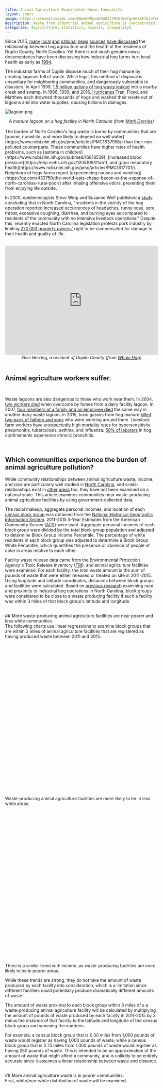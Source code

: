 ```yaml
---
title: Animal Agriculture Exacerbates Human Inequality
layout: chart
image: https://steemitimages.com/DQmeKNMxomKRWM3J7MYStKmYqrW6SKFfbJaTcUuMWnTrtkE/lagoon.png
description: Waste from industrial animal agriculture is concentrated in the poorest areas of America, affecting the health of marginalized people.
categories: [agriculture, statistics, animals, inequality]
---
```


Since 2015, [many](http://www.charlotteobserver.com/news/local/article9251771.html) [local](http://wunc.org/post/gunk-hog-farms-neighbors-left-little-recourse#stream/0) [and](http://www.dukechronicle.com/article/2016/03/hog-waste-threatens-north-carolinas-rural-poor) [national](https://www.theguardian.com/us-news/2017/sep/20/north-carolina-hog-industry-pig-farms) [news](https://www.nytimes.com/2016/10/25/opinion/north-carolinas-noxious-pig-farms.html) [sources](https://qz.com/433750/the-world-eats-cheap-bacon-at-the-expense-of-north-carolinas-rural-poor/) [have discussed](https://news.nationalgeographic.com/news/2014/10/141028-hog-farms-waste-pollution-methane-north-carolina-environment/) the relationship between hog agriculture and the health of the residents of Duplin County, North Carolina. Yet there is not much genuine news: documentaries have been discussing how industrial hog farms hurt local health as early as [1994](https://www.pbslearningmedia.org/resource/envh10.sci.life.eco.hogfarming/environmental-justice-opposing-industrial-hog-farming/).

The industrial farms of Duplin dispose much of their hog manure by creating lagoons full of waste. While legal, this method of disposal is unsanitary for neighboring communities, and dangerously vulnerable to disasters. In April 1999, [1.5 million gallons of hog waste leaked](http://www.wral.com/news/local/story/144011/) into a nearby creek and swamp. In 1996, 1999, and 2016, [Hurricanes](https://grist.org/food/why-the-heck-are-there-pig-farms-in-the-path-of-hurricanes/) Fran, Floyd, and Matthew each drowned thousands of hogs and washed their waste out of lagoons and into water supplies, causing billions in damages.

![lagoon.png](https://steemitimages.com/DQmeKNMxomKRWM3J7MYStKmYqrW6SKFfbJaTcUuMWnTrtkE/lagoon.png)
<center><i>A manure lagoon on a hog facility in North Carolina (from <a href="https://www.youtube.com/watch?v=ayGJ1YSfDXs">Mark Devries</a>)</i></center>

<br>
The burden of North Carolina's hog waste is borne by communities that are [poorer, nonwhite, and more likely to depend on well water](https://www.ncbi.nlm.nih.gov/pmc/articles/PMC1637958/) than their non-polluted counterparts. These communities have higher rates of health problems, such as [asthma in children](https://www.ncbi.nlm.nih.gov/pubmed/16818539), [increased blood pressure](https://ehp.niehs.nih.gov/1205109/#tab1), and [poor respiratory health](https://www.ncbi.nlm.nih.gov/pmc/articles/PMC1817701/). Neighbors of hogs farms report [experiencing nausea and vomiting](https://qz.com/433750/the-world-eats-cheap-bacon-at-the-expense-of-north-carolinas-rural-poor/) after inhaling offensive odors, preventing them from enjoying life outside.

In 2000, epidemiologists Steve Wing and Susanne Wolf published a [study](https://www.ncbi.nlm.nih.gov/pmc/articles/PMC1637983/) concluding that in North Carolina, "residents in the vicinity of the hog operation reported increased occurrences of headaches, runny nose, sore throat, excessive coughing, diarrhea, and burning eyes as compared to residents of the community with no intensive livestock operations." Despite this, recently enacted North Carolina legislation protects pork industry by limiting [270,000 property owners'](https://www.ewg.org/release/here-are-270000-north-carolina-property-owners-whose-rights-are-threatened-pork-industry) right to be compensated for damage to their health and quality of life.

<br>
<center>
<iframe src="https://player.vimeo.com/video/99702874?color=6ec398&title=0&byline=0&portrait=0" width="100%" height="360" frameborder="0" webkitallowfullscreen mozallowfullscreen allowfullscreen></iframe>
<center><i>Elsie Herring, a resident of Duplin County (from <a href="http://www.wholehognc.org">Whole Hog</a>)</i></center>
</center>
<br>
<h2>Animal agriculture workers suffer.</h2>
<br>
<p>
Waste lagoons are also dangerous to those who work near them. In 2004, <a href="http://www.dollarsandsense.org/archives/2004/0904arrieta.html" rel="nofollow noopener" >two workers died</a> when overcome by fumes from a dairy facility lagoon. In 2007, <a href="https://www.cbsnews.com/news/gas-from-manure-pit-kills-5-on-dairy-farm/" rel="nofollow noopener" >four members of a family and an employee died</a> the same way in another dairy waste lagoon. In 2015, toxic gasses from hog manure <a href="https://www.usatoday.com/story/news/nation/2015/07/28/iowa-father-son-die-manure-pit-fumes/30811157/" rel="nofollow noopener" >killed two pairs of fathers and sons</a> who were working around them. Livestock farm workers have <a href="http://www.tandfonline.com/doi/abs/10.1080/10599240701881482" rel="nofollow noopener" >unexpectedly high mortality rates</a> for hypersensitivity pneumonitis, tuberculosis, asthma, and influenza. <a href="https://nasdonline.org/static_content/documents/1620/d001501.pdf" rel="nofollow noopener" >58% of laborers</a> in hog confinements experience chronic bronchitis.</p>
<br>
<h2>Which communities experience the burden of animal agriculture pollution?</h2>

<p>While community relationships between animal agriculture waste, income, and race are particularly well studied in <a href="http://ehp.niehs.nih.gov/121-a182/" rel="nofollow noopener" >North Carolina</a>, and similar relationships exist in <a href="http://civileats.com/2013/04/24/the-factory-farms-of-lenawee-county/" rel="nofollow noopener" >other</a> <a href="http://civileats.com/2011/04/14/the-land-of-stinkin%E2%80%99-when-a-mega-dairy-takes-over/" rel="nofollow noopener" >areas</a> too, they have not been examined on a national scale. This article examines communities near waste-producing animal agriculture facilities by using government-collected data.</p>
<p>The racial makeup, aggregate personal incomes, and location of each <a href="https://www.census.gov/geo/reference/gtc/gtc_bg.html" rel="nofollow noopener" >census block group</a> was obtained from the <a href="https://www.nhgis.org/" rel="nofollow noopener" >National Historical Geographic Information System</a>. 2011-2015 5-Year Estimates from the American Community Survey (<a href="https://www.census.gov/programs-surveys/acs/" rel="nofollow noopener" >ACS</a>) were used. Aggregate personal incomes of each block group were divided by the total block group population and adjusted to determine Block Group Income Percentile. The percentage of white residents in each block group was adjusted to determine a Block Group White Percentile, which quantifies the presence or absence of people of color in areas relative to each other.</p>
<p>Facility waste release data came from the Environmental Protection Agency's Toxic Release Inventory (<a href="https://www.epa.gov/toxics-release-inventory-tri-program" rel="nofollow noopener" >TRI</a>), and animal agriculture facilities were examined. For each facility, the total waste amount is the sum of pounds of waste that were either released or treated on site in 2011-2015. Using longitude and latitude coordinates, distances between block groups and facilities were calculated. Based on <a href="http://www.ncpolicywatch.com/wp-content/uploads/2014/09/UNC-Report.pdf" rel="nofollow noopener" >previous research</a> examining race and proximity to industrial hog operations in North Carolina, block groups were considered to be close to a waste producing facility if such a facility was within 3 miles of that block group's latitude and longitude.</p>

<br>
## More waste-producing animal agriculture facilities are near poorer and less white communities.

<br>
The following charts use linear regressions to examine block groups that are within 3 miles of animal agriculture facilities that are registered as having produced waste between 2011 and 2015.

<br>

<div id="htmlwidget-6ea4833d540a012af3d9" style="width:100%;height:500px;" class="highchart html-widget"></div>

<br>
Waste-producing animal agriculture facilities are more likely to be in less white areas.


<br>
<div id="htmlwidget-5bb47c7fe6f6e86237cb" style="width:100%;height:500px;" class="highchart html-widget"></div>

<br>
There is a similar trend with income, as waste-producing facilities are more likely to be in poorer areas.

While these trends are strong, they do not take the amount of waste produced by each facility into consideration, which is a limitation since different facilities could potentially produce dramatically different amounts of waste.

The amount of waste proximal to each block group within 3 miles of a a waste-producing animal agriculture facility will be calculated by multiplying the amount of pounds of waste produced by each facility in 2011-2015 by 3 minus the distance of that facility to the latitude and longitude of the census block group and summing the numbers.

For example, a census block group that is 0.00 miles from 1,000 pounds of waste would register as having 1,000 pounds of waste, while a census block group that is 2.75 miles from 1,000 pounds of waste would register as having 250 pounds of waste. This is intended to be an approximation of the amount of waste that might affect a community, and is unlikely to be entirely accurate since it assumes a linear relationship between waste and distance.

<br>
## More animal agriculture waste is in poorer communities.

<br>
First, white/non-white distribution of waste will be examined.

<br>
<div id="htmlwidget-d6b7db6fb818b084599a" style="width:100%;height:500px;" class="highchart html-widget"></div>

<br>
This contrasts the suggestions from the previous chart and suggests that on a national level, there is not a significant relationship between local waste quantity from animal agriculture and white/non-white communities.


<div id="htmlwidget-8e30ce73c6cc3f1dd16a" style="width:100%;height:500px;" class="highchart html-widget"></div>

<br>
Animal agriculture facilities deposit more waste into lower-income areas. Disproportionately more waste is created by animal agriculture in poorer communities, while little to no waste exists near the wealthiest areas of the US.


<br>
## Industrial animal agriculture is a disaster for marginalized people.

<br>
The largely industrialized practice of animal agriculture in the United States adversely affects the health of large numbers of poor communities, non-white communities, workers, and animals. In a predictable intersection, powerful businesses that depend on systematic animal abuse for profit also abuse the rights of marginalized groups, such as poor communities and workers, in the process. Conversations about animal agriculture must consider the dominating class trends of animal pollution, and the poisonous effects of unchecked waste on human lives.

<p class="text-muted">Updated October 5, 2018 to measure nitrogenous livestock waste from farms and slaughterhouses. The relationship between income inequality and animal agriculture is further discussed in <a href="http://mackfinkel.com/agriculture/statistics/animals/inequality/2018/06/04/income-animal-waste.html">this post</a>. The R code used to process data and create charts is on <a href="https://github.com/mackfinkel/misc/tree/master/posts/waste_posts">GitHub</a>.</P>

<script type="application/json" data-for="htmlwidget-6ea4833d540a012af3d9">{"x":{"hc_opts":{"title":{"text":"More non-white block groups near animal waste"},"yAxis":{"title":{"text":"Block groups near waste pradocuing facilities"}},"credits":{"enabled":true,"text":"Source: CPS 2011-2015","href":"https://www.census.gov/programs-surveys/cps.html"},"exporting":{"enabled":false},"plotOptions":{"series":{"turboThreshold":0},"treemap":{"layoutAlgorithm":"squarified"},"bubble":{"minSize":5,"maxSize":25}},"annotationsOptions":{"enabledButtons":false},"tooltip":{"delayForDisplay":10,"valueDecimals":0,"shape":"rectangle","shared":true},"series":[{"group":"group","data":[{"whiteDec":1,"wasteProxMean":19420.7760994609,"wasteNear":382,"incomeMedian":null,"x":1,"y":382},{"whiteDec":2,"wasteProxMean":53359.0718533735,"wasteNear":475,"incomeMedian":null,"x":2,"y":475},{"whiteDec":3,"wasteProxMean":40327.8331110066,"wasteNear":450,"incomeMedian":null,"x":3,"y":450},{"whiteDec":4,"wasteProxMean":70412.3736518753,"wasteNear":425,"incomeMedian":null,"x":4,"y":425},{"whiteDec":5,"wasteProxMean":53931.0294184561,"wasteNear":420,"incomeMedian":null,"x":5,"y":420},{"whiteDec":6,"wasteProxMean":66132.3968775699,"wasteNear":355,"incomeMedian":28264.8392960423,"x":6,"y":355},{"whiteDec":7,"wasteProxMean":55850.2483575676,"wasteNear":332,"incomeMedian":28857.005312085,"x":7,"y":332},{"whiteDec":8,"wasteProxMean":35384.1099111657,"wasteNear":269,"incomeMedian":28385,"x":8,"y":269},{"whiteDec":9,"wasteProxMean":20134.4242216685,"wasteNear":192,"incomeMedian":27728.9693593315,"x":9,"y":192},{"whiteDec":10,"wasteProxMean":26458.6351423886,"wasteNear":161,"incomeMedian":null,"x":10,"y":161}],"type":"column","name":"Income"}],"xAxis":{"title":{"text":"White decile"}},"legend":{"enabled":false}},"theme":{"chart":{"backgroundColor":"transparent"}},"conf_opts":{"global":{"Date":null,"VMLRadialGradientURL":"http =//code.highcharts.com/list(version)/gfx/vml-radial-gradient.png","canvasToolsURL":"http =//code.highcharts.com/list(version)/modules/canvas-tools.js","getTimezoneOffset":null,"timezoneOffset":0,"useUTC":true},"lang":{"contextButtonTitle":"Chart context menu","decimalPoint":".","downloadJPEG":"Download JPEG image","downloadPDF":"Download PDF document","downloadPNG":"Download PNG image","downloadSVG":"Download SVG vector image","drillUpText":"Back to {series.name}","invalidDate":null,"loading":"Loading...","months":["January","February","March","April","May","June","July","August","September","October","November","December"],"noData":"No data to display","numericSymbols":["k","M","G","T","P","E"],"printChart":"Print chart","resetZoom":"Reset zoom","resetZoomTitle":"Reset zoom level 1:1","shortMonths":["Jan","Feb","Mar","Apr","May","Jun","Jul","Aug","Sep","Oct","Nov","Dec"],"thousandsSep":" ","weekdays":["Sunday","Monday","Tuesday","Wednesday","Thursday","Friday","Saturday"]}},"type":"chart","fonts":[],"debug":false},"evals":[],"jsHooks":[]}</script>
<script type="application/htmlwidget-sizing" data-for="htmlwidget-6ea4833d540a012af3d9">{"viewer":{"width":"100%","height":350,"padding":15,"fill":true},"browser":{"width":"100%","height":500,"padding":40,"fill":true}}</script>
<script type="application/json" data-for="htmlwidget-5bb47c7fe6f6e86237cb">{"x":{"hc_opts":{"title":{"text":"Low-income areas near more waste producing facilities"},"yAxis":{"title":{"text":"Block groups near waste producing facilities"}},"credits":{"enabled":true,"text":"Source: CPS & TRI, 2011-2015","href":"https://www.epa.gov/toxics-release-inventory-tri-program/tri-basic-data-files-calendar-years-1987-2016"},"exporting":{"enabled":false},"plotOptions":{"series":{"turboThreshold":0},"treemap":{"layoutAlgorithm":"squarified"},"bubble":{"minSize":5,"maxSize":25}},"annotationsOptions":{"enabledButtons":false},"tooltip":{"delayForDisplay":10,"valueDecimals":0,"shape":"rectangle","shared":true},"series":[{"group":"group","data":[{"incomeRounded":1,"wasteProxMean":77818.2612634419,"wasteNear":788,"incomeMedian":10790.1785714286,"nearWasteWasteProxMean":2163999.44043883,"x":1,"y":788},{"incomeRounded":2,"wasteProxMean":89686.8879852993,"wasteNear":628,"incomeMedian":15172.705601907,"nearWasteWasteProxMean":3129472.57392016,"x":2,"y":628},{"incomeRounded":3,"wasteProxMean":99737.6643323587,"wasteNear":456,"incomeMedian":18338.7670255045,"nearWasteWasteProxMean":4792657.23870755,"x":3,"y":456},{"incomeRounded":4,"wasteProxMean":50974.2238392921,"wasteNear":386,"incomeMedian":21073.1396866841,"nearWasteWasteProxMean":2893777.63469018,"x":4,"y":386},{"incomeRounded":5,"wasteProxMean":41370.8195035184,"wasteNear":290,"incomeMedian":23767.9064378665,"nearWasteWasteProxMean":3125922.05848653,"x":5,"y":290},{"incomeRounded":6,"wasteProxMean":38760.3360276407,"wasteNear":267,"incomeMedian":26581.7469204927,"nearWasteWasteProxMean":3181105.78042581,"x":6,"y":267},{"incomeRounded":7,"wasteProxMean":13417.758720382,"wasteNear":243,"incomeMedian":29942.5009167583,"nearWasteWasteProxMean":1209972.62073963,"x":7,"y":243},{"incomeRounded":8,"wasteProxMean":14968.1851049502,"wasteNear":185,"incomeMedian":34352.4938147744,"nearWasteWasteProxMean":1772880.38929551,"x":8,"y":185},{"incomeRounded":9,"wasteProxMean":10789.6039541514,"wasteNear":132,"incomeMedian":41286.015037594,"nearWasteWasteProxMean":1791155.99581302,"x":9,"y":132},{"incomeRounded":10,"wasteProxMean":4099.80970184581,"wasteNear":86,"incomeMedian":58435.1081263695,"nearWasteWasteProxMean":1044593.37426565,"x":10,"y":86}],"type":"column","name":"Block groups near waste producing facilities"}],"xAxis":{"title":{"text":"Income decile"}},"legend":{"enabled":false}},"theme":{"chart":{"backgroundColor":"transparent"}},"conf_opts":{"global":{"Date":null,"VMLRadialGradientURL":"http =//code.highcharts.com/list(version)/gfx/vml-radial-gradient.png","canvasToolsURL":"http =//code.highcharts.com/list(version)/modules/canvas-tools.js","getTimezoneOffset":null,"timezoneOffset":0,"useUTC":true},"lang":{"contextButtonTitle":"Chart context menu","decimalPoint":".","downloadJPEG":"Download JPEG image","downloadPDF":"Download PDF document","downloadPNG":"Download PNG image","downloadSVG":"Download SVG vector image","drillUpText":"Back to {series.name}","invalidDate":null,"loading":"Loading...","months":["January","February","March","April","May","June","July","August","September","October","November","December"],"noData":"No data to display","numericSymbols":["k","M","G","T","P","E"],"printChart":"Print chart","resetZoom":"Reset zoom","resetZoomTitle":"Reset zoom level 1:1","shortMonths":["Jan","Feb","Mar","Apr","May","Jun","Jul","Aug","Sep","Oct","Nov","Dec"],"thousandsSep":" ","weekdays":["Sunday","Monday","Tuesday","Wednesday","Thursday","Friday","Saturday"]}},"type":"chart","fonts":[],"debug":false},"evals":[],"jsHooks":[]}</script>
<script type="application/htmlwidget-sizing" data-for="htmlwidget-5bb47c7fe6f6e86237cb">{"viewer":{"width":"100%","height":350,"padding":15,"fill":true},"browser":{"width":"100%","height":500,"padding":40,"fill":true}}</script>
<script type="application/json" data-for="htmlwidget-8e30ce73c6cc3f1dd16a">{"x":{"hc_opts":{"title":{"text":"More toxic animal waste in low-income areas"},"yAxis":{"title":{"text":"Average 5-year waste (lbs)"}},"credits":{"enabled":true,"text":"Source: CPS & TRI, 2011-2015","href":"https://www.epa.gov/toxics-release-inventory-tri-program/tri-basic-data-files-calendar-years-1987-2016"},"exporting":{"enabled":false},"plotOptions":{"series":{"turboThreshold":0},"treemap":{"layoutAlgorithm":"squarified"},"bubble":{"minSize":5,"maxSize":25}},"annotationsOptions":{"enabledButtons":false},"tooltip":{"delayForDisplay":10,"valueDecimals":0,"shape":"rectangle","shared":true},"series":[{"group":"group","data":[{"incomeRounded":1,"wasteProxMean":77818.2612634419,"wasteNear":788,"incomeMedian":10790.1785714286,"nearWasteWasteProxMean":2163999.44043883,"x":1,"y":77818.2612634419},{"incomeRounded":2,"wasteProxMean":89686.8879852993,"wasteNear":628,"incomeMedian":15172.705601907,"nearWasteWasteProxMean":3129472.57392016,"x":2,"y":89686.8879852993},{"incomeRounded":3,"wasteProxMean":99737.6643323587,"wasteNear":456,"incomeMedian":18338.7670255045,"nearWasteWasteProxMean":4792657.23870755,"x":3,"y":99737.6643323587},{"incomeRounded":4,"wasteProxMean":50974.2238392921,"wasteNear":386,"incomeMedian":21073.1396866841,"nearWasteWasteProxMean":2893777.63469018,"x":4,"y":50974.2238392921},{"incomeRounded":5,"wasteProxMean":41370.8195035184,"wasteNear":290,"incomeMedian":23767.9064378665,"nearWasteWasteProxMean":3125922.05848653,"x":5,"y":41370.8195035184},{"incomeRounded":6,"wasteProxMean":38760.3360276407,"wasteNear":267,"incomeMedian":26581.7469204927,"nearWasteWasteProxMean":3181105.78042581,"x":6,"y":38760.3360276407},{"incomeRounded":7,"wasteProxMean":13417.758720382,"wasteNear":243,"incomeMedian":29942.5009167583,"nearWasteWasteProxMean":1209972.62073963,"x":7,"y":13417.758720382},{"incomeRounded":8,"wasteProxMean":14968.1851049502,"wasteNear":185,"incomeMedian":34352.4938147744,"nearWasteWasteProxMean":1772880.38929551,"x":8,"y":14968.1851049502},{"incomeRounded":9,"wasteProxMean":10789.6039541514,"wasteNear":132,"incomeMedian":41286.015037594,"nearWasteWasteProxMean":1791155.99581302,"x":9,"y":10789.6039541514},{"incomeRounded":10,"wasteProxMean":4099.80970184581,"wasteNear":86,"incomeMedian":58435.1081263695,"nearWasteWasteProxMean":1044593.37426565,"x":10,"y":4099.80970184581}],"type":"column","name":"Average 5-year waste (lbs)"}],"xAxis":{"title":{"text":"Income decile"}},"legend":{"enabled":false}},"theme":{"chart":{"backgroundColor":"transparent"}},"conf_opts":{"global":{"Date":null,"VMLRadialGradientURL":"http =//code.highcharts.com/list(version)/gfx/vml-radial-gradient.png","canvasToolsURL":"http =//code.highcharts.com/list(version)/modules/canvas-tools.js","getTimezoneOffset":null,"timezoneOffset":0,"useUTC":true},"lang":{"contextButtonTitle":"Chart context menu","decimalPoint":".","downloadJPEG":"Download JPEG image","downloadPDF":"Download PDF document","downloadPNG":"Download PNG image","downloadSVG":"Download SVG vector image","drillUpText":"Back to {series.name}","invalidDate":null,"loading":"Loading...","months":["January","February","March","April","May","June","July","August","September","October","November","December"],"noData":"No data to display","numericSymbols":["k","M","G","T","P","E"],"printChart":"Print chart","resetZoom":"Reset zoom","resetZoomTitle":"Reset zoom level 1:1","shortMonths":["Jan","Feb","Mar","Apr","May","Jun","Jul","Aug","Sep","Oct","Nov","Dec"],"thousandsSep":" ","weekdays":["Sunday","Monday","Tuesday","Wednesday","Thursday","Friday","Saturday"]}},"type":"chart","fonts":[],"debug":false},"evals":[],"jsHooks":[]}</script>
<script type="application/htmlwidget-sizing" data-for="htmlwidget-8e30ce73c6cc3f1dd16a">{"viewer":{"width":"100%","height":350,"padding":15,"fill":true},"browser":{"width":"100%","height":500,"padding":40,"fill":true}}</script>
<script type="application/json" data-for="htmlwidget-d6b7db6fb818b084599a">{"x":{"hc_opts":{"title":{"text":"Varied waste in different non-white block groups"},"yAxis":{"title":{"text":"Average 5-year waste (lbs)"}},"credits":{"enabled":true,"text":"Source: CPS 2011-2015","href":"https://www.census.gov/programs-surveys/cps.html"},"exporting":{"enabled":false},"plotOptions":{"series":{"turboThreshold":0},"treemap":{"layoutAlgorithm":"squarified"},"bubble":{"minSize":5,"maxSize":25}},"annotationsOptions":{"enabledButtons":false},"tooltip":{"delayForDisplay":10,"valueDecimals":0,"shape":"rectangle","shared":true},"series":[{"group":"group","data":[{"whiteDec":1,"wasteProxMean":19420.7760994609,"wasteNear":382,"incomeMedian":null,"x":1,"y":19420.7760994609},{"whiteDec":2,"wasteProxMean":53359.0718533735,"wasteNear":475,"incomeMedian":null,"x":2,"y":53359.0718533735},{"whiteDec":3,"wasteProxMean":40327.8331110066,"wasteNear":450,"incomeMedian":null,"x":3,"y":40327.8331110066},{"whiteDec":4,"wasteProxMean":70412.3736518753,"wasteNear":425,"incomeMedian":null,"x":4,"y":70412.3736518753},{"whiteDec":5,"wasteProxMean":53931.0294184561,"wasteNear":420,"incomeMedian":null,"x":5,"y":53931.0294184561},{"whiteDec":6,"wasteProxMean":66132.3968775699,"wasteNear":355,"incomeMedian":28264.8392960423,"x":6,"y":66132.3968775699},{"whiteDec":7,"wasteProxMean":55850.2483575676,"wasteNear":332,"incomeMedian":28857.005312085,"x":7,"y":55850.2483575676},{"whiteDec":8,"wasteProxMean":35384.1099111657,"wasteNear":269,"incomeMedian":28385,"x":8,"y":35384.1099111657},{"whiteDec":9,"wasteProxMean":20134.4242216685,"wasteNear":192,"incomeMedian":27728.9693593315,"x":9,"y":20134.4242216685},{"whiteDec":10,"wasteProxMean":26458.6351423886,"wasteNear":161,"incomeMedian":null,"x":10,"y":26458.6351423886}],"type":"column","name":"Income"}],"xAxis":{"title":{"text":"White decile"}},"legend":{"enabled":false}},"theme":{"chart":{"backgroundColor":"transparent"}},"conf_opts":{"global":{"Date":null,"VMLRadialGradientURL":"http =//code.highcharts.com/list(version)/gfx/vml-radial-gradient.png","canvasToolsURL":"http =//code.highcharts.com/list(version)/modules/canvas-tools.js","getTimezoneOffset":null,"timezoneOffset":0,"useUTC":true},"lang":{"contextButtonTitle":"Chart context menu","decimalPoint":".","downloadJPEG":"Download JPEG image","downloadPDF":"Download PDF document","downloadPNG":"Download PNG image","downloadSVG":"Download SVG vector image","drillUpText":"Back to {series.name}","invalidDate":null,"loading":"Loading...","months":["January","February","March","April","May","June","July","August","September","October","November","December"],"noData":"No data to display","numericSymbols":["k","M","G","T","P","E"],"printChart":"Print chart","resetZoom":"Reset zoom","resetZoomTitle":"Reset zoom level 1:1","shortMonths":["Jan","Feb","Mar","Apr","May","Jun","Jul","Aug","Sep","Oct","Nov","Dec"],"thousandsSep":" ","weekdays":["Sunday","Monday","Tuesday","Wednesday","Thursday","Friday","Saturday"]}},"type":"chart","fonts":[],"debug":false},"evals":[],"jsHooks":[]}</script>
<script type="application/htmlwidget-sizing" data-for="htmlwidget-d6b7db6fb818b084599a">{"viewer":{"width":"100%","height":350,"padding":15,"fill":true},"browser":{"width":"100%","height":500,"padding":40,"fill":true}}</script>
